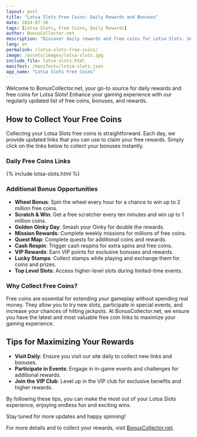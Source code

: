 ```yaml
---
layout: post
title: "Lotsa Slots Free Coins: Daily Rewards and Bonuses"
date: 2024-07-30
tags: [Lotsa Slots, Free Coins, Daily Rewards]
author: BonusCollector.net
description: "Discover daily rewards and free coins for Lotsa Slots. Get the latest updates and maximize your winnings."
lang: en
permalink: /lotsa-slots-free-coins/
image: /assets/images/lotsa-slots.jpg
include_file: lotsa-slots.html
manifest: /manifests/lotsa-slots.json
app_name: "Lotsa Slots Free Coins"
---
```


Welcome to BonusCollector.net, your go-to source for daily rewards and free coins for Lotsa Slots! Enhance your gaming experience with our regularly updated list of free coins, bonuses, and rewards.

## How to Collect Your Free Coins

Collecting your Lotsa Slots free coins is straightforward. Each day, we provide updated links that you can use to claim your free rewards. Simply click on the links below to collect your bonuses instantly.

### Daily Free Coins Links

{% include lotsa-slots.html %}

### Additional Bonus Opportunities

- **Wheel Bonus**: Spin the wheel every hour for a chance to win up to 2 million free coins.
- **Scratch & Win**: Get a free scratcher every ten minutes and win up to 1 million coins.
- **Golden Oinky Day**: Smash your Oinky for double the rewards.
- **Mission Rewards**: Complete weekly missions for millions of free coins.
- **Quest Map**: Complete quests for additional coins and rewards.
- **Cash Respin**: Trigger cash respins for extra spins and free coins.
- **VIP Rewards**: Earn VIP points for exclusive bonuses and rewards.
- **Lucky Stamps**: Collect stamps while playing and exchange them for coins and prizes.
- **Top Level Slots**: Access higher-level slots during limited-time events.

### Why Collect Free Coins?

Free coins are essential for extending your gameplay without spending real money. They allow you to try new slots, participate in special events, and increase your chances of hitting jackpots. At BonusCollector.net, we ensure you have the latest and most valuable free coin links to maximize your gaming experience.

## Tips for Maximizing Your Rewards

- **Visit Daily**: Ensure you visit our site daily to collect new links and bonuses.
- **Participate in Events**: Engage in in-game events and challenges for additional rewards.
- **Join the VIP Club**: Level up in the VIP club for exclusive benefits and higher rewards.

By following these tips, you can make the most out of your Lotsa Slots experience, enjoying endless fun and exciting wins.

Stay tuned for more updates and happy spinning!

For more details and to collect your rewards, visit [BonusCollector.net](https://bonuscollector.net/).